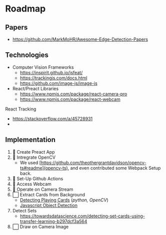 # Roadmap

## Papers
- https://github.com/MarkMoHR/Awesome-Edge-Detection-Papers

## Technologies

- Computer Vision Frameworks
  - https://inspirit.github.io/jsfeat/
  - https://trackingjs.com/docs.html
  - https://github.com/image-js/image-js
- React/Preact Libraries
  - https://www.npmjs.com/package/react-camera-pro
  - https://www.npmjs.com/package/react-webcam


React Tracking
- https://stackoverflow.com/a/45728931
- 

## Implementation
1. 🔳 Create Preact App
2. 🔳 Intregrate OpenCV
   - We used [https://github.com/theothergrantdavidson/opencv-ts#readme](opencv-ts), and even contributed some Webpack Setup back.
3. 🔳 Set-Up Github Actions
4. 🔳 Access Webcam
5. 🔳 Operate on Camera Stream
6. ⬜ Extract Cards from Background
   - [Detecting Playing Cards](https://arnab.org/blog/so-i-suck-24-automating-card-games-using-opencv-and-python/) (*python, OpenCV*)
   - [Javascript Object Detection](https://hub.packtpub.com/object-detection-using-image-features-javascript/)
7. Detect Sets
   - https://towardsdatascience.com/detecting-set-cards-using-transfer-learning-b297dcf3a564
8. ⬜ Draw on Camera Image
